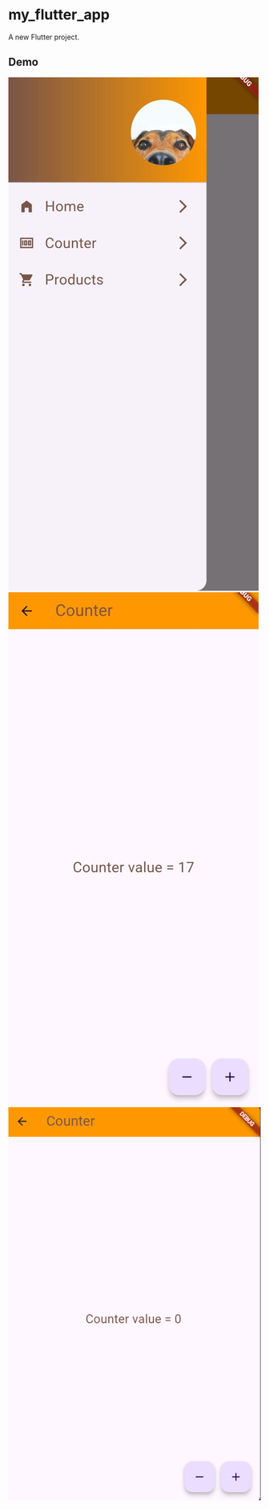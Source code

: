# my_flutter_app

A new Flutter project.

## Demo

![image_0.jpeg](image_0.jpeg)
![image_1.jpeg](image_1.jpeg)
![image_2.jpeg](image_2.jpeg)
